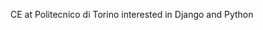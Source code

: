 CE at Politecnico di Torino
interested in Django and Python
<!---
falnero/falnero is a ✨ special ✨ repository because its `README.md` (this file) appears on your GitHub profile.
You can click the Preview link to take a look at your changes.
--->
